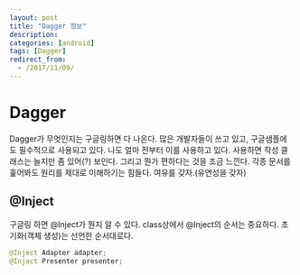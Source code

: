 ```yaml
---
layout: post
title: "Dagger 정보"
description: 
categories: [android]
tags: [Dagger]
redirect_from:
  - /2017/11/09/
---
```


# Dagger

Dagger가 무엇인지는 구글링하면 다 나온다. 많은 개발자들이 쓰고 있고, 구글샘플에도 필수적으로 사용되고 있다. 나도 얼마 전부터 이를 사용하고 있다. 사용하면 작성 클래스는 늘지만 좀 있어(?) 보인다. 그리고 뭔가 편하다는 것을 조금 느낀다. 각종 문서를 훑어봐도 원리를 제대로 이해하기는 힘들다. 여유를 갖자.(유연성을 갖자)



## @Inject

구글링 하면 @Inject가 뭔지 알 수 있다. class상에서 @Inject의 순서는 중요하다. 초기화(객체 생성)는 선언한 순서대로다.

```java
@Inject Adapter adapter;
@Inject Presenter presenter;
```